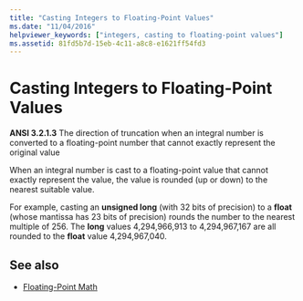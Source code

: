 ```yaml
---
title: "Casting Integers to Floating-Point Values"
ms.date: "11/04/2016"
helpviewer_keywords: ["integers, casting to floating-point values"]
ms.assetid: 81fd5b7d-15eb-4c11-a8c8-e1621ff54fd3
---
```

# Casting Integers to Floating-Point Values

**ANSI 3.2.1.3** The direction of truncation when an integral number is converted to a floating-point number that cannot exactly represent the original value

When an integral number is cast to a floating-point value that cannot exactly represent the value, the value is rounded (up or down) to the nearest suitable value.

For example, casting an **unsigned long** (with 32 bits of precision) to a **float** (whose mantissa has 23 bits of precision) rounds the number to the nearest multiple of 256. The **long** values 4,294,966,913 to 4,294,967,167 are all rounded to the **float** value 4,294,967,040.

## See also

- [Floating-Point Math](../c-language/floating-point-math.md)
